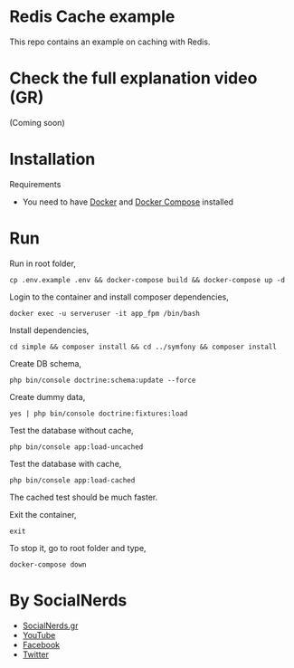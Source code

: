 # Redis Cache example

This repo contains an example on caching with Redis. 

# Check the full explanation video (GR)
(Coming soon)

# Installation
Requirements
- You need to have [Docker](https://docs.docker.com/engine/installation/) and [Docker Compose](https://docs.docker.com/compose/install/) installed

# Run

Run in root folder,
~~~
cp .env.example .env && docker-compose build && docker-compose up -d
~~~~

Login to the container and install composer dependencies,
~~~
docker exec -u serveruser -it app_fpm /bin/bash
~~~~

Install dependencies,
~~~
cd simple && composer install && cd ../symfony && composer install
~~~~

Create DB schema,
~~~
php bin/console doctrine:schema:update --force
~~~~

Create dummy data,
~~~
yes | php bin/console doctrine:fixtures:load
~~~~

Test the database without cache,
~~~
php bin/console app:load-uncached
~~~~

Test the database with cache,
~~~
php bin/console app:load-cached
~~~~

The cached test should be much faster.

Exit the container,
~~~
exit
~~~~

To stop it, go to root folder and type,
~~~~
docker-compose down
~~~~

# By SocialNerds
* [SocialNerds.gr](https://www.socialnerds.gr/)
* [YouTube](https://www.youtube.com/SocialNerdsGR)
* [Facebook](https://www.facebook.com/SocialNerdsGR)
* [Twitter](https://twitter.com/socialnerdsgr)
